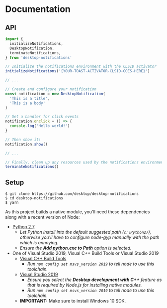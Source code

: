 # Documentation

## API

```typescript
import {
  initializeNotifications,
  DesktopNotification,
  terminateNotifications,
} from 'desktop-notifications'

// Initialize the notifications environment with the CLSID activator
initializeNotifications('{YOUR-TOAST-ACTIVATOR-CLSID-GOES-HERE}')

// ...

// Create and configure your notification
const notification = new DesktopNotification(
  'This is a title',
  'This is a body'
)

// Set a handler for click events
notification.onclick = () => {
  console.log('Hello world!')
}

// Then show it!
notification.show()

// ...

// Finally, clean up any resources used by the notifications environment
terminateNotifications()
```

## Setup

```shellsession
$ git clone https://github.com/desktop/desktop-notifications
$ cd desktop-notifications
$ yarn
```

As this project builds a native module, you'll need these dependencies along
with a recent version of Node:

- [Python 2.7](https://www.python.org/downloads/windows/)
  - _Let Python install into the default suggested path (`c:\Python27`),
    otherwise you'll have to configure node-gyp manually with the path which is
    annoying._
  - _Ensure the **Add python.exe to Path** option is selected._
- One of Visual Studio 2019, Visual C++ Build Tools or Visual Studio 2019
  - [Visual C++ Build Tools](https://visualstudio.microsoft.com/thank-you-downloading-visual-studio/?sku=BuildTools)
    - _Run `npm config set msvs_version 2019` to tell node to use this
      toolchain._
  - [Visual Studio 2019](https://www.visualstudio.com/vs/community/)
    - _Ensure you select the **Desktop development with C++** feature as that is
      required by Node.js for installing native modules._
    - _Run `npm config set msvs_version 2019` to tell node to use this
      toolchain._
  - **IMPORTANT:** Make sure to install Windows 10 SDK.
